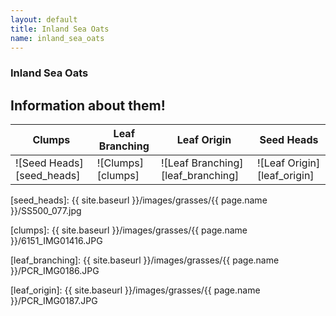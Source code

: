 ```yaml
---
layout: default
title: Inland Sea Oats
name: inland_sea_oats
---
```

### Inland Sea Oats

## Information about them!

Clumps | Leaf Branching | Leaf Origin |Seed Heads
--- | --- | --- | ---
![Seed Heads][seed_heads] | ![Clumps][clumps] | ![Leaf Branching][leaf_branching] | ![Leaf Origin][leaf_origin]


[seed_heads]: {{ site.baseurl }}/images/grasses/{{ page.name }}/SS500_077.jpg

[clumps]: {{ site.baseurl }}/images/grasses/{{ page.name }}/6151_IMG01416.JPG

[leaf_branching]: {{ site.baseurl }}/images/grasses/{{ page.name }}/PCR_IMG0186.JPG

[leaf_origin]: {{ site.baseurl }}/images/grasses/{{ page.name }}/PCR_IMG0187.JPG
